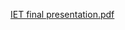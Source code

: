 [IET final presentation.pdf](https://github.com/xenonreborn/Fake-News-Knowledge-Graph/files/7315130/IET.final.presentation.pdf)
